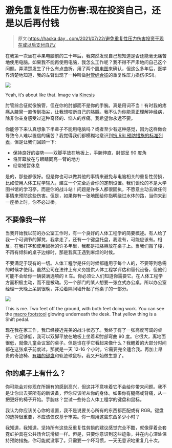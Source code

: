 # 避免重复性压力伤害:现在投资自己，还是以后再付钱

> 原文:[https://hacka day . com/2021/07/22/避免重复性压力伤害投资于现在或以后支付自己/](https://hackaday.com/2021/07/22/avoiding-repetitive-stress-injury-invest-in-yourself-now-or-pay-later/)

在我第一次坐在苹果电脑前的三十年后，我突然发现自己想知道是否还能毫无痛苦地使用电脑。如果我不能再使用电脑，我怎么工作呢？我不得不严肃地问自己这个问题。弄清楚发生了什么有点曲折，用了两个[肌电图](https://www.hopkinsmedicine.org/health/treatment-tests-and-therapies/electromyography-emg)来确认，但这么多年后，医学界清楚地知道，我的左臂出现了一种叫做[肘管综合征](https://hackaday.com/2018/05/28/stretching-my-skills-how-and-why-i-made-my-own-compression-sleeves/)的重复性压力损伤(RSI)。

[![](../Images/53f5db016b4311ea182ab89ab3558f0b.png)](https://hackaday.com/wp-content/uploads/2020/02/keyboard-pain.png)

Yeah, it’s about like that. Image via [Kinesis](https://kinesis-ergo.com/solutions/keyboard-risk-factors/)

肘管综合征就像腕管，但在你的肘部而不是你的手腕。真是用词不当！有时我的疼痛从腋窝一直传到指尖，让我想咬断自己的胳膊。我不认为你能真正理解神经病，除非你亲身感受过这种奇怪的、恼人的疼痛。我希望你永远不要。

你能停下来认真想象下半辈子不能用电脑吗？或者至少有这种感觉，因为这样做会导致令人难以置信的痛苦？我觉得我们都模糊地意识到[抗 RSI 预防措施的标准列表](https://www.nhs.uk/live-well/healthy-body/tips-to-prevent-rsi/)，但是让我们回顾一下:

*   保持良好的姿势——双脚平放在地板上，手腕伸直，肘部呈 90 度角
*   将屏幕放在与眼睛同高一臂的地方
*   经常短暂休息

是的，那些都很好。但是你也可以做其他的事情来避免与电脑相关的重复性劳损，比如使用人体工程学输入，建立一个完全适合你的定制设置。我们谈论的不是大学图书馆的学习亭，而是你的战斗站！问题是许多人都很固执，不愿意主动去做任何事情来预防这些伤害。但是，如果你有一张地图给你指明绕过水体的路，当你来到一座桥上时，你不必过桥。

## 不要像我一样

当我开始我以前的办公室工作时，有一个良好的人体工程学的简要概述。有人给了我一个可调节的脚凳，我拿走了，还有一个键盘托盘，我没有，可能应该有。相反，在我打字和使用鼠标的许多年里，我都是把胳膊放在桌子上。当我们搬了楼，不再有倾斜的桌子边缘时，那是我真正遇到麻烦的时候。

不要满足于现有的一切。人体工程学是任何时候都适用于每个人的，不要等到急需的时候才使用。虽然公司在法律上有义务提供人体工程学评估和替代设备，但他们可能不会给你一辆装满选项的 it 车。你必须让人们知道你需要它。在人体工程学方面积极主动，而不是被动。另一个部门的某人想要一张立式办公桌，所以办公室经理一天晚上呆到很晚，并沿着隔间墙升起了他桌子的一部分。

[![](../Images/f119879c0a2cbd21e6460e71fbe21fcf.png)](https://hackaday.com/wp-content/uploads/2021/07/my-battlestation.jpg)

This is me. Two feet off the ground, with both feet doing work. You can see the [macro footstool](https://hackaday.com/2019/12/20/macro-foot-stool-helps-me-get-a-leg-up-on-work/) glowing underneath the desk. That yellow thing is a Shift pedal.

现在我在家工作，我已经接近完美的战斗状态了。我终于有了一张高度可调的桌子，它足够低，我可以双脚平放在地板上坐着*和*肘部弯曲 90 度。它很大，离地面很低，就像儿童会议室的桌子。但是谁在乎它看起来像什么？我醒着的大部分时间都在这张桌子前度过。那就是一天 12-16 个小时。它需要完全适合我。再加上昂贵的奇迹椅、[有趣的键盘](https://hackaday.com/2020/03/03/inputs-of-interest-my-first-aggressively-ergonomic-keyboard/)和轨迹球鼠标，我又开始做生意了。

## 你的桌子上有什么？

你可能会对你现在所拥有的感到高兴，但这并不意味着它不会给你带来问题。我不是让你出去买所有的新设备，但你应该听从你的身体。如果你有腿痛或背痛，从一把更好的椅子开始。手腕疼？尝试一些符合人体工程学的键盘和鼠标。

我认为你应该关心你的设置，我不是说要关心所有的东西都匹配或有 RGB。键盘的选择很重要，不应该仅仅基于审美。你一周用这些东西多少小时？

我知道，我知道。坚持所有这些反重复性劳损的建议感觉完全不酷，就像穿着全套霓虹护具在公共场合玩滑板一样。但是，只要你意识到这些迹象，并在内心深处保持预防措施，你可能就没事了。只需要一个坏习惯，一天无意识地重复几十次。